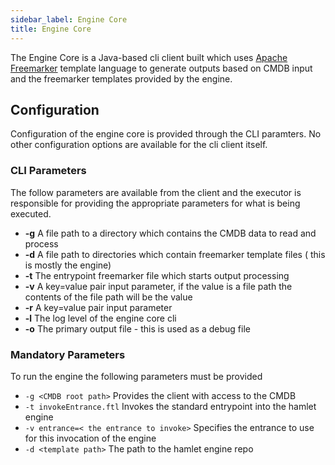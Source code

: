 ```yaml
---
sidebar_label: Engine Core
title: Engine Core
---
```

The Engine Core is a Java-based cli client built which uses [Apache Freemarker](https://freemarker.apache.org) template language to generate outputs based on CMDB input and the freemarker templates provided by the engine.

## Configuration

Configuration of the engine core is provided through the CLI paramters. No other configuration options are available for the cli client itself.

### CLI Parameters

The follow parameters are available from the client and the executor is responsible for providing the appropriate parameters for what is being executed.

- **-g** A file path to a directory which contains the CMDB data to read and process
- **-d** A file path to directories which contain freemarker template files ( this is mostly the engine)
- **-t** The entrypoint freemarker file which starts output processing
- **-v** A key=value pair input parameter, if the value is a file path the contents of the file path will be the value
- **-r** A key=value pair input parameter
- **-l** The log level of the engine core cli
- **-o** The primary output file - this is used as a debug file

### Mandatory Parameters

To run the engine the following parameters must be provided

- `-g <CMDB root path>` Provides the client with access to the CMDB
- `-t invokeEntrance.ftl` Invokes the standard entrypoint into the hamlet engine
- `-v entrance=< the entrance to invoke>` Specifies the entrance to use for this invocation of the engine
- `-d <template path>` The path to the hamlet engine repo
